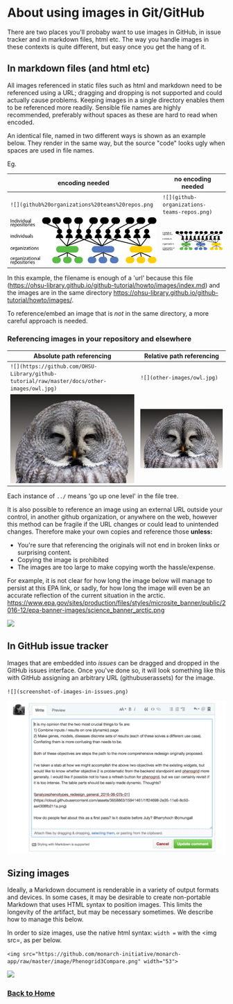 # About using images in Git/GitHub

There are two places you'll probaby want to use images in GitHub, in issue tracker and in markdown files, html etc.
The way you handle images in these contexts is quite different, but easy once you get the hang of it.


## In markdown files (and html etc)

All images referenced in static files such as html and markdown need to be referenced using a URL; dragging and dropping is not supported and could actually cause problems. Keeping images in a single directory enables them to be referenced more readily. Sensible file names are highly recommended, preferably without spaces as these are hard to read when encoded.

An identical file, named in two different ways is shown as an example below.
They render in the same way, but the source "code" looks ugly when spaces are used in file names.

Eg.

| encoding needed | no encoding needed |
| ------------------ | ----------- |
| `![](github%20organizations%20teams%20repos.png` | `![](github-organizations-teams-repos.png)`|
| ![](github%20organizations%20teams%20repos.png) | ![](github-organizations-teams-repos.png)|

In this example, the filename is enough of a 'url' because this file (https://ohsu-library.github.io/github-tutorial/howto/images/index.md) and the images are in the same directory https://ohsu-library.github.io/github-tutorial/howto/images/.

To reference/embed an image that is *not* in the same directory, a more careful approach is needed.

### Referencing images in your repository and elsewhere

| Absolute path referencing | Relative path referencing|
|-----------------------------|---------------------------|
|`![](https://github.com/OHSU-Library/github-tutorial/raw/master/docs/other-images/owl.jpg)`|`![](other-images/owl.jpg)`|
|![](https://github.com/OHSU-Library/github-tutorial/raw/master/docs/other-images/owl.jpg)|![](other-images/owl.jpg)|

Each instance of `../` means 'go up one level' in the file tree.

It is also possible to reference an image using an external URL outside your control, in another github organization, or anywhere on the web, however this method can be fragile if the URL changes or could lead to unintended changes. Therefore make your own copies and reference those **unless:**
 
 - You're  sure that referencing the originals will not end in broken links or surprising content.
 - Copying the image is prohibited
 - The images are too large to make copying worth the hassle/expense.

For example, it is not clear for how long the image below will manage to persist at this EPA link, or sadly, for how long the image will even be an accurate reflection of the current situation in the arctic. https://www.epa.gov/sites/production/files/styles/microsite_banner/public/2016-12/epa-banner-images/science_banner_arctic.png

 ![](https://www.epa.gov/sites/production/files/styles/microsite_banner/public/2016-12/epa-banner-images/science_banner_arctic.png)



## In GitHub issue tracker

Images that are embedded into *issues* can be dragged and dropped in the GitHub issues interface.
Once you've done so, it will look something like this with GitHub assigning an arbitrary URL (githubuserassets) for the image.

`![](screenshot-of-images-in-issues.png)`

![](screenshot-of-images-in-issues.png)


## Sizing images

Ideally, a Markdown document is renderable in a variety of output formats and devices. In some cases, it may be desirable to create non-portable Markdown that uses HTML syntax to position images. This limits the longevity of the artifact, but may be necessary sometimes. We describe how to manage this below.

In order to size images, use the native html syntax: ````width =```` with the <img src=, as per below.

````<img src="https://github.com/monarch-initiative/monarch-app/raw/master/image/Phenogrid3Compare.png" width="53">````

<img src="https://github.com/monarch-initiative/monarch-app/raw/master/image/Phenogrid3Compare.png" width="53">

### [Back to Home](../../index)
